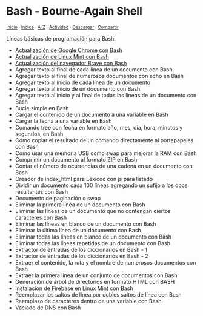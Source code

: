 # Bash - Bourne-Again Shell
<sup>[Inicio](../index.md) · [Índice](../indices/programacion.md) · [A-Z](../indices/alfabetico.md) · [Actividad](../indices/actividad.md) · <a href="../indices/bash.html" download="jucardus-bash.html">Descargar</a> · [Compartir](https://x.com/intent/tweet?text=L%C3%ADneas%20b%C3%A1sicas%20de%20programaci%C3%B3n%20para%20Bash%20-%20Bourne-Again%20Shell.%0A%E2%86%92%20https%3A%2F%2Fjucardus.github.io%2Findices%2Fbash.html%0A%0A%23bash_jucardus%20%23indcs_jucardus%0A%40jucardus)</sup>

Líneas básicas de programación para Bash.

* [Actualización de Google Chrome con Bash](../contenido/a/c/t/actualizacion-de-google-chrome-con-bash.md)
* [Actualización de Linux Mint con Bash](../contenido/a/c/t/actualizacion-de-linux-mint-con-bash.md)
* [Actualización del navegador Brave con Bash](../contenido/a/c/t/actualizacion-del-navegador-brave-con-bash.md)
* Agregar texto al final de cada línea de un documento con Bash
* Agregar texto al final de numerosos documentos con echo en Bash
* Agregar texto al inicio de cada línea de un documento
* Agregar texto al inicio de un documento con Bash
* Agregar texto al inicio y al final de todas las líneas de un documento con Bash
* Bucle simple en Bash
* Cargar el contenido de un documento a una variable en Bash
* Cargar la fecha a una variable en Bash
* Comando tree con fecha en formato año, mes, día, hora, minutos y segundos, en Bash
* Cómo copiar el resultado de un comando directamente al portapapeles con Bash
* Cómo usar una memoria USB como swap para mejorar la RAM con Bash
* Comprimir un documento al formato ZIP en Bash
* Contar el número de ocurrencias de una cadena en un documento con Bash
* Creador de index_html para Lexicoc con js para listado
* Dividir un documento cada 100 líneas agregando un sufijo a los docs resultantes con Bash
* Documento de paginación o swap
* Eliminar la primera línea de un documento con Bash
* Eliminar las líneas de un documento que no contengan ciertos caracteres con Bash
* Eliminar las líneas en blanco de un documento con Bash
* Eliminar la última línea de un documento con Bash
* Eliminar todas las líneas en blanco de un documento con Bash
* Eliminar todas las líneas repetidas de un documento con Bash
* Extractor de entradas de los diccionarios en Bash - 1
* Extractor de entradas de los diccionarios en Bash - 2
* Extraer el contenido, la ruta y el nombre de numerosos documentos con Bash
* Extraer la primera línea de un conjunto de documentos con Bash
* Generación de árbol de directorios en formato HTML con BASH
* Instalación de Firebase en Linux Mint con Bash
* Reemplazar los saltos de línea por dobles saltos de línea con Bash
* Reemplazo de caracteres dentro de una variable con Bash
* Vaciado de DNS con Bash

